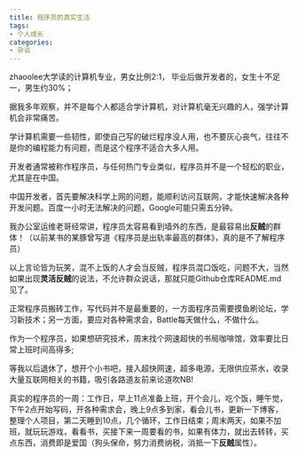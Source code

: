 ```yaml
---
title: 程序员的真实生活
tags:
- 个人成长
categories:
- 杂谈
---
```


zhaoolee大学读的计算机专业，男女比例2:1， 毕业后做开发者的，女生十不足一，男生约30%；

据我多年观察，并不是每个人都适合学计算机，对计算机毫无兴趣的人，强学计算机会非常痛苦。

学计算机需要一些韧性，即使自己写的破烂程序没人用，也不要灰心丧气，往往不是你的编程能力有问题，而是这个程序不适合大多人用。

开发者通常被称作程序员，与任何热门专业类似，程序员并不是一个轻松的职业，尤其是在中国。

中国开发者，首先要解决科学上网的问题，能顺利访问互联网，才能快速解决各种开发问题。百度一小时无法解决的问题，Google可能只需五分钟。

我办公室运维老哥经常讲，程序员太容易看到墙外的东西，是最容易出**反贼**的群体！（以前某书的某豚曾写道《程序员是出轨率最高的群体》，真的是不了解程序员）

以上言论皆为玩笑，混不上饭的人才会当反贼，程序员混口饭吃，问题不大，当然如果出现**灵活反贼**的说法，不允许群众说话，那就只能Github仓库README.md见了。


正常程序员搬砖工作，写代码并不是最重要的，一方面程序员需要摸鱼刷论坛，学习新技术；另一方面，要应对各种需求会，Battle每天做什么，不做什么。

作为一个程序员，如果想研究技术，周末找个网速超快的书局咖啡馆，效率要比日常上班时间高得多;

等我以后退休了，想开个小书吧，接入超快网速，超多电源，无限供应茶水，收录大量互联网相关的书籍，吸引各路道友前来论道吹NB!


真实的程序员的一周：工作日，早上11点准备上班，开个会儿，吃个饭，睡午觉，下午2点开始写码，开各种需求会，晚上9点多到家，看会儿书，更新一下博客，整理个人项目，第二天睡到10点，几个循环，工作日结束；周末两天，如果不加班，就玩玩游戏，看看书，买接下来一周要看的书，如果有体力，就出去转转，买点东西，消费即是爱国（狗头保命，努力消费纳税，消抵一下**反贼**属性）。





